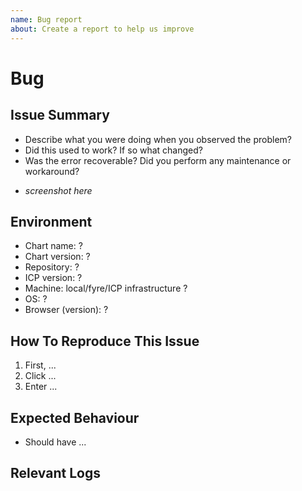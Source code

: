 ```yaml
---
name: Bug report
about: Create a report to help us improve
---
```


# Bug

## Issue Summary

* Describe what you were doing when you observed the problem?
* Did this used to work? If so what changed?
* Was the error recoverable? Did you perform any maintenance or workaround?
- *screenshot here*

## Environment

* Chart name: ?
* Chart version: ?
* Repository: ?
* ICP version: ?
* Machine: local/fyre/ICP infrastructure ?
* OS: ?
* Browser (version): ?

## How To Reproduce This Issue

1. First, ...
2. Click ...
3. Enter ...

## Expected Behaviour

* Should have ...

## Relevant Logs
